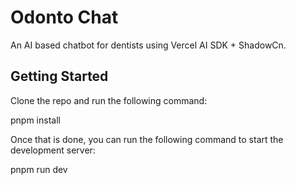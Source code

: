 # Odonto Chat

An AI based chatbot for dentists using Vercel AI SDK + ShadowCn.

## Getting Started

Clone the repo and run the following command:

pnpm install

Once that is done, you can run the following command to start the development server:

pnpm run dev

